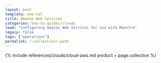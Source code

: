 ```yaml
---
layout: post
template: one-col
title: Amazon Web Services
categories: how-to-guides/clouds
lead: "Configuring Amazon Web Services for use with Maestro"
legacy: false
tags: ["operations"]
permalink: /:collection/:path
---
```



{% include references/clouds/cloud-aws.md  product = page.collection %}
